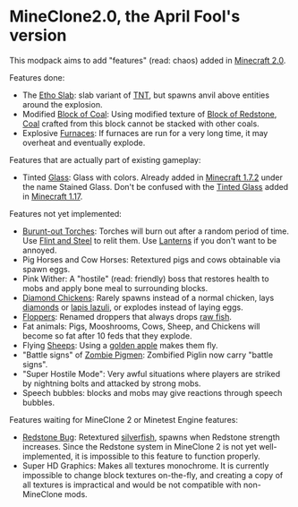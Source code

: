 # MineClone2.0, the April Fool's version

This modpack aims to add "features" (read: chaos) added in [Minecraft 2.0](https://minecraft.fandom.com/wiki/Java_Edition_2.0).

Features done:

* The [Etho Slab](https://minecraft.fandom.com/wiki/Etho_Slab): slab variant of [TNT](https://minecraft.fandom.com/wiki/TNT), but spawns anvil above entities around the explosion.
* Modified [Block of Coal](https://minecraft.fandom.com/wiki/Block_of_Coal): Using modified texture of [Block of Redstone](https://minecraft.fandom.com/wiki/Block_of_Redstone), [Coal](https://minecraft.fandom.com/wiki/Coal) crafted from this block cannot be stacked with other coals.
* Explosive [Furnaces](https://minecraft.fandom.com/wiki/Furnace): If furnaces are run for a very long time, it may overheat and eventually explode.

Features that are actually part of existing gameplay:

* Tinted [Glass](https://minecraft.fandom.com/wiki/Glass): Glass with colors. Already added in [Minecraft 1.7.2](https://minecraft.fandom.com/wiki/Java_Edition_1.7.2) under the name Stained Glass. Don't be confused with the [Tinted Glass](https://minecraft.fandom.com/wiki/Tinted_glass) added in [Minecraft 1.17](https://minecraft.fandom.com/wiki/Java_Edition_1.17).

Features not yet implemented:

* [Burunt-out Torches](https://minecraft.fandom.com/wiki/Torch_(Burnt-out)): Torches will burn out after a random period of time. Use [Flint and Steel](https://minecraft.fandom.com/wiki/Flint_and_steel) to relit them. Use [Lanterns](https://minecraft.fandom.com/wiki/Lantern) if you don't want to be annoyed.
* Pig Horses and Cow Horses: Retextured pigs and cows obtainable via spawn eggs.
* Pink Wither: A "hostile" (read: friendly) boss that restores health to mobs and apply bone meal to surrounding blocks.
* [Diamond Chickens](https://minecraft.fandom.com/wiki/Diamond_Chicken): Rarely spawns instead of a normal chicken, lays [diamonds](https://minecraft.fandom.com/wiki/Diamond) or [lapis lazuli](https://minecraft.fandom.com/wiki/Lapis_lazuli), or explodes instead of laying eggs.
* [Floppers](https://minecraft.fandom.com/wiki/Dropper): Renamed droppers that always drops [raw fish](https://minecraft.fandom.com/wiki/Raw_Cod).
* Fat animals: Pigs, Mooshrooms, Cows, Sheep, and Chickens will become so fat after 10 feds that they explode.
* Flying [Sheeps](https://minecraft.fandom.com/wiki/Sheep): Using a [golden apple](https://minecraft.fandom.com/wiki/Golden_apple) makes them fly.
* "Battle signs" of [Zombie Pigmen](https://minecraft.fandom.com/wiki/Zombie_Pigmen): Zombified Piglin now carry "battle signs".
* "Super Hostile Mode": Very awful situations where players are striked by nightning bolts and attacked by strong mobs.
* Speech bubbles: blocks and mobs may give reactions through speech bubbles.

Features waiting for MineClone 2 or Minetest Engine features:

* [Redstone Bug](https://minecraft.fandom.com/wiki/Redstone_Bug): Retextured [silverfish](https://minecraft.fandom.com/wiki/Silverfish), spawns when Redstone strength increases. Since the Redstone system in MineClone 2 is not yet well-implemented, it is impossible to this feature to function properly.
* Super HD Graphics: Makes all textures monochrome. It is currently impossible to change block textures on-the-fly, and creating a copy of all textures is impractical and would be not compatible with non-MineClone mods.
